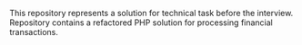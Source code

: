 This repository represents a solution for technical task before the interview. Repository contains a refactored PHP solution for processing financial transactions.
